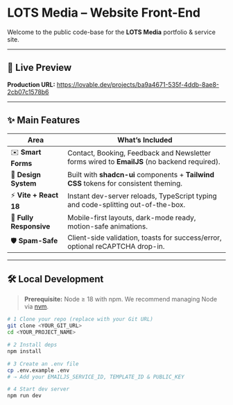 # LOTS Media – Website Front-End  
Welcome to the public code-base for the **LOTS Media** portfolio & service site.

---

## 🔗 Live Preview
**Production URL:** <https://lovable.dev/projects/ba9a4671-535f-4ddb-8ae8-2cb07c1578b6>

---

## ✨ Main Features
| Area | What’s Included |
|------|-----------------|
| ✉️ **Smart Forms** | Contact, Booking, Feedback and Newsletter forms wired to **EmailJS** (no backend required). |
| 🎨 **Design System** | Built with **shadcn-ui** components + **Tailwind CSS** tokens for consistent theming. |
| ⚡ **Vite + React 18** | Instant dev-server reloads, TypeScript typing and code-splitting out-of-the-box. |
| 📱 **Fully Responsive** | Mobile-first layouts, dark-mode ready, motion-safe animations. |
| 🛡 **Spam-Safe** | Client-side validation, toasts for success/error, optional reCAPTCHA drop-in. |

---

## 🛠 Local Development

> **Prerequisite:** Node ≥ 18 with npm. We recommend managing Node via [nvm](https://github.com/nvm-sh/nvm#installing-and-updating).

```bash
# 1 Clone your repo (replace with your Git URL)
git clone <YOUR_GIT_URL>
cd <YOUR_PROJECT_NAME>

# 2 Install deps
npm install

# 3 Create an .env file
cp .env.example .env
# ⇢ Add your EMAILJS_SERVICE_ID, TEMPLATE_ID & PUBLIC_KEY

# 4 Start dev server
npm run dev
